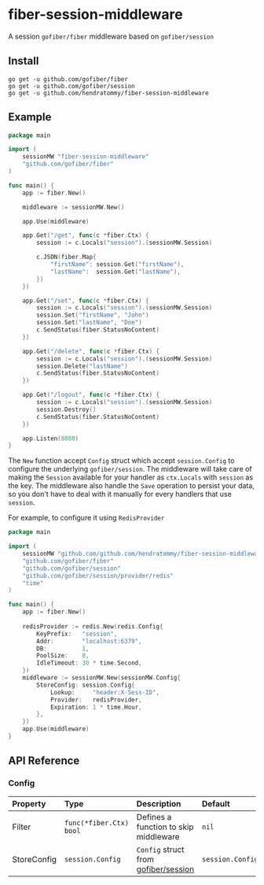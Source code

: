# fiber-session-middleware
A session `gofiber/fiber` middleware based on `gofiber/session`

## Install
```
go get -u github.com/gofiber/fiber
go get -u github.com/gofiber/session
go get -u github.com/hendratommy/fiber-session-middleware
```

## Example
```go
package main

import (
	sessionMW "fiber-session-middleware"
	"github.com/gofiber/fiber"
)

func main() {
	app := fiber.New()

	middleware := sessionMW.New()

	app.Use(middleware)

	app.Get("/get", func(c *fiber.Ctx) {
		session := c.Locals("session").(sessionMW.Session)

		c.JSON(fiber.Map{
			"firstName": session.Get("firstName"),
			"lastName":  session.Get("lastName"),
		})
	})

	app.Get("/set", func(c *fiber.Ctx) {
		session := c.Locals("session").(sessionMW.Session)
		session.Set("firstName", "John")
		session.Set("lastName", "Doe")
		c.SendStatus(fiber.StatusNoContent)
	})

	app.Get("/delete", func(c *fiber.Ctx) {
		session := c.Locals("session").(sessionMW.Session)
		session.Delete("lastName")
		c.SendStatus(fiber.StatusNoContent)
	})

	app.Get("/logout", func(c *fiber.Ctx) {
		session := c.Locals("session").(sessionMW.Session)
		session.Destroy()
		c.SendStatus(fiber.StatusNoContent)
	})

	app.Listen(8080)
}
```

The `New` function accept `Config` struct which accept `session.Config` to configure the underlying `gofiber/session`.
The middleware will take care of making the `Session` available for your handler as `ctx.Locals` with `session` as the 
key. The middleware also handle the `Save` operation to persist your data, so you don't have to deal with it manually
for every handlers that use `session`.

For example, to configure it using `RedisProvider`

```go
package main

import (
	sessionMW "github.com/github.com/hendratommy/fiber-session-middleware"
	"github.com/gofiber/fiber"
	"github.com/gofiber/session"
	"github.com/gofiber/session/provider/redis"
	"time"
)

func main() {
    app := fiber.New()
    
    redisProvider := redis.New(redis.Config{
        KeyPrefix:   "session",
        Addr:        "localhost:6379",
        DB:          1,
        PoolSize:    8,
        IdleTimeout: 30 * time.Second,
    })
    middleware := sessionMW.New(sessionMW.Config{
        StoreConfig: session.Config{
            Lookup:     "header:X-Sess-ID",
            Provider:   redisProvider,
            Expiration: 1 * time.Hour,
        },
    })
    app.Use(middleware)
}
```

## API Reference

### Config
| Property | Type | Description | Default |
| :--- | :--- | :--- | :--- |
| Filter | `func(*fiber.Ctx) bool` | Defines a function to skip middleware | `nil`
| StoreConfig | `session.Config` | `Config` struct from [gofiber/session](https://github.com/gofiber/session) | `session.Config{}`